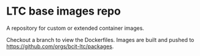 # LTC base images repo

A repository for custom or extended container images.

Checkout a branch to view the Dockerfiles. Images are built and pushed to <https://github.com/orgs/bcit-ltc/packages>.
